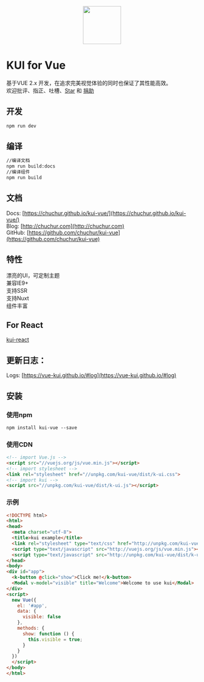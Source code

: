 <p align="center">
    <a href="https://chuchur.github.io/kui-vue/">
        <img width="100" src="https://chuchur.github.io/kui-vue/src/assets/logo.svg">
    </a>
</p>

# KUI for Vue   

基于VUE 2.x 开发，在追求完美视觉体验的同时也保证了其性能高效。  
欢迎批评、指正、吐槽、[Star](https://github.com/chuchur/kui-vue) 和 [捐助](https://chuchur.github.io/kui-vue/#sponsor)   

## 开发   
```xml
npm run dev
```

## 编译   
```xml
//编译文档
npm run build:docs
//编译组件
npm run build
```

## 文档
Docs:  [https://chuchur.github.io/kui-vue/](https://chuchur.github.io/kui-vue/)   
Blog:  [http://chuchur.com](http://chuchur.com)   
GitHub: [https://github.com/chuchur/kui-vue](https://github.com/chuchur/kui-vue)
## 特性   
漂亮的UI，可定制主题   
兼容IE9+   
支持SSR   
支持Nuxt   
组件丰富   

## For React
[kui-react](https://react-kui.github.io)

## 更新日志：

Logs: [https://vue-kui.github.io/#log](https://vue-kui.github.io/#log)

## 安装   

### 使用npm
```xml
npm install kui-vue --save
```

### 使用CDN   
```html
<!-- import Vue.js -->
<script src="//vuejs.org/js/vue.min.js"></script>
<!-- import stylesheet -->
<link rel="stylesheet" href="//unpkg.com/kui-vue/dist/k-ui.css">
<!-- import kui -->
<script src="//unpkg.com/kui-vue/dist/k-ui.js"></script>
```

### 示例

```html
<!DOCTYPE html>
<html>
<head>
  <meta charset="utf-8">
  <title>kui example</title>
  <link rel="stylesheet" type="text/css" href="http://unpkg.com/kui-vue/dist/k-ui.css">
  <script type="text/javascript" src="http://vuejs.org/js/vue.min.js"></script>
  <script type="text/javascript" src="http://unpkg.com/kui-vue/dist/k-ui.js"></script>
</head>
<body>
<div id="app">
  <k-button @click="show">Click me!</k-button>
  <Modal v-model="visible" title="Welcome">Welcome to use kui</Modal>
</div>
<script>
  new Vue({
    el: '#app',
    data: {
      visible: false
    },
    methods: {
      show: function () {
        this.visible = true;
      }
    }
  })
  </script>
</body>
</html>
```
